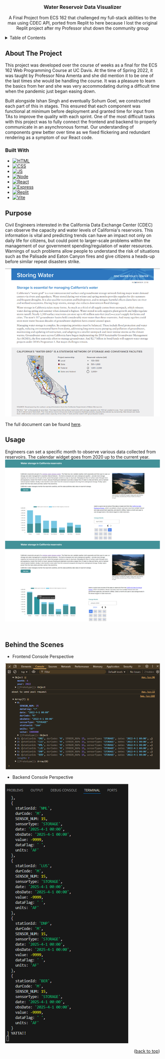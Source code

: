 
<!-- Improved compatibility of back to top link: See: https://github.com/othneildrew/Best-README-Template/pull/73 -->
<a id="readme-top"></a>
<!--
*** Thanks for checking out the Best-README-Template. If you have a suggestion
*** that would make this better, please fork the repo and create a pull request
*** or simply open an issue with the tag "enhancement".
*** Don't forget to give the project a star!
*** Thanks again! Now go create something AMAZING! :D
-->

<!-- PROJECT LOGO -->
<br />
<div align="center">

  <h3 align="center">Water Reservoir Data Visualizer</h3>

  <p align="center">
A Final Project from ECS 162 that challenged my full-stack abilities to the max using CDEC API, ported from Replit to here because I lost the original Replit project after my Professor shut down the community group
    <br />
  </p>
</div>



<!-- TABLE OF CONTENTS -->
<details>
  <summary>Table of Contents</summary>
  <ol>
    <li>
      <a href="#about-the-project">About The Project</a>
      <ul>
        <li><a href="#built-with">Built With</a></li>
      </ul>
    </li>
    <li><a href="#usage">Usage</a></li>
  </ol>
</details>



<!-- ABOUT THE PROJECT -->
## About The Project


This project was developed over the course of weeks as a final for the ECS 162 Web Programming Course at UC Davis. At the time of Spring 2022, it was taught by Professor Nina Amenta and she did mention it to be one of the last times she would be handling the course. It was a pleasure to learn the basics from her and she was very accommodating during a difficult time when the pandemic just began easing down. 

Built alongside Ishan Singh and eventually Sohum Goel, we constructed each part of this in stages. This ensured that each component was functional at minimum before deployment and granted time for input from TAs to improve the quality with each sprint. One of the most difficult tasks with this project was to fully connect the frontend and backend to properly communicate in an asynchronous format. Our understanding of components grew better over time as we fixed flickering and redundant rendering as a symptom of our React code. 




### Built With

* [![HTML][HTML]][HTML-url]
* [![CSS][CSS]][CSS-url]
* [![JS][JS]][JS-url]
* [![Node][Node]][Node-url]
* [![React][React.js]][React-url]
* [![Express][Express]][Express-url]
* [![Replit][Replit]][Replit-url]
* [![Vite][Vite]][Vite-url]
  


<!-- USAGE EXAMPLES -->
## Purpose
Civil Engineers interested in the California Data Exchange Center (CDEC) can observe the capacity and water levels of California's reservoirs. This information is vital and predicting trends can have an impact not only on daily life for citizens, but could point to larger-scale problems within the management of our government spending/regulation of water resources. Warnings of such problems allow people to understand the risk of situations such as the Palisade and Eaton Canyon fires and give citizens a heads-up before similar repeat disasters strike.


<img src="https://raw.githubusercontent.com/stdChang/water-reservoir/master/assets/Screenshot%202025-02-26%20204742.png"/>

The full document can be found [here](https://www.ppic.org/wp-content/uploads/californias-water-storing-water-november-2018.pdf).
<br/>

## Usage

Engineers can set a specific month to observe various data collected from reservoirs. The calendar widget goes from 2020 up to the current year.
<img src="https://raw.githubusercontent.com/stdChang/water-reservoir/master/assets/FireShot%20Capture%20014%20-%20Vite%20App%20-%20%5Blocalhost%5D.png"/>
<img src="https://raw.githubusercontent.com/stdChang/water-reservoir/master/assets/FireShot%20Capture%20016%20-%20Vite%20App%20-%20%5Blocalhost%5D.png"/>

<br/>

## Behind the Scenes

* Frontend Console Perspective
<img src="https://raw.githubusercontent.com/stdChang/water-reservoir/master/assets/Screenshot%202025-02-26%20204843.png"/>

* Backend Console Perspective
<img src="https://raw.githubusercontent.com/stdChang/water-reservoir/master/assets/Screenshot%202025-02-26%20205108.png"/>



<p align="right">(<a href="#readme-top">back to top</a>)</p>


<!-- MARKDOWN LINKS & IMAGES -->
<!-- https://www.markdownguide.org/basic-syntax/#reference-style-links -->
[React.js]: https://img.shields.io/badge/React-20232A?style=for-the-badge&logo=react&logoColor=61DAFB
[React-url]: https://reactjs.org/
[Vite]: https://img.shields.io/badge/Vite-B73BFE?style=for-the-badge&logo=vite&logoColor=FFD62E
[Vite-url]: https://vite.dev/
[Node]: https://img.shields.io/badge/Node%20js-339933?style=for-the-badge&logo=nodedotjs&logoColor=white
[Node-url]: https://nodejs.org/en
[Express]: https://img.shields.io/badge/Express%20js-000000?style=for-the-badge&logo=express&logoColor=white
[Express-url]: https://expressjs.com/
[Replit]: https://img.shields.io/badge/replit-667881?style=for-the-badge&logo=replit&logoColor=white
[Replit-url]: https://replit.com/
[HTML]: https://img.shields.io/badge/HTML5-E34F26?style=for-the-badge&logo=html5&logoColor=white
[HTML-url]: https://developer.mozilla.org/en-US/docs/Web/HTML
[CSS]: https://img.shields.io/badge/CSS3-1572B6?style=for-the-badge&logo=css3&logoColor=white
[CSS-url]: https://developer.mozilla.org/en-US/docs/Web/CSS
[JS]: https://img.shields.io/badge/JavaScript-323330?style=for-the-badge&logo=javascript&logoColor=F7DF1E
[JS-url]: https://developer.mozilla.org/en-US/docs/Web/JavaScript
